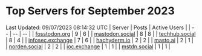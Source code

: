 # Top Servers for September 2023
Last Updated: 09/07/2023 08:14:32 UTC
| Server | Posts | Active Users |
| -- | -- | -- |
| [fosstodon.org](https://fosstodon.org/tags/PowerShell) | 9 | 6 |
| [mastodon.social](https://mastodon.social/tags/PowerShell) | 8 | 8 |
| [techhub.social](https://techhub.social/tags/PowerShell) | 8 | 4 |
| [infosec.exchange](https://infosec.exchange/tags/PowerShell) | 7 | 6 |
| [hachyderm.io](https://hachyderm.io/tags/PowerShell) | 2 | 2 |
| [masto.ai](https://masto.ai/tags/PowerShell) | 2 | 1 |
| [norden.social](https://norden.social/tags/PowerShell) | 2 | 2 |
| [ioc.exchange](https://ioc.exchange/tags/PowerShell) | 1 | 1 |
| [mstdn.social](https://mstdn.social/tags/PowerShell) | 1 | 1 |
